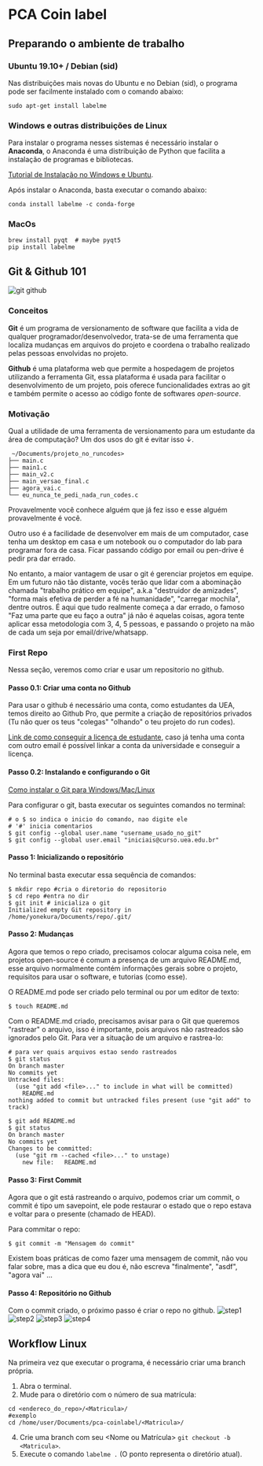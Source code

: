 
# PCA Coin label

## Preparando o ambiente de trabalho
### Ubuntu 19.10+ / Debian (sid)
Nas distribuições mais novas do Ubuntu e no Debian (sid),
o programa pode ser facilmente instalado com o comando abaixo:
```
sudo apt-get install labelme
```
### Windows e outras distribuições de Linux
Para instalar o programa nesses sistemas é necessário instalar o **Anaconda**, o Anaconda é uma distribuição de Python que facilita a instalação de programas e bibliotecas.

[Tutorial de Instalação no Windows e Ubuntu](https://minerandodados.com.br/instalar-python-anaconda/).

Após instalar o Anaconda, basta executar o comando abaixo:
```
conda install labelme -c conda-forge
```
### MacOs
```
brew install pyqt  # maybe pyqt5
pip install labelme
```

## Git & Github 101
![git github](https://miro.medium.com/max/2732/1*qwFrTMnFkcd3U9rFKwwacw.png)
### Conceitos
**Git** é um programa de versionamento de software que facilita a vida de qualquer programador/desenvolvedor,
trata-se de uma ferramenta que localiza mudanças em arquivos do projeto e coordena o trabalho 
realizado pelas pessoas envolvidas no projeto.

**Github** é uma plataforma web que permite a hospedagem de projetos utilizando a ferramenta Git,
essa plataforma é usada para facilitar o desenvolvimento de um projeto, pois oferece funcionalidades
extras ao git e também permite o acesso ao código fonte de softwares *open-source*.

### Motivação
Qual a utilidade de uma ferramenta de versionamento para um estudante da área de computação?
Um dos usos do git é evitar isso ↓.
```
 ~/Documents/projeto_no_runcodes>                                                                                                                                                              
├── main.c
├── main1.c
├── main_v2.c
├── main_versao_final.c
├── agora_vai.c
└── eu_nunca_te_pedi_nada_run_codes.c
```  
Provavelmente você conhece alguém que já fez isso e esse alguém provavelmente é você.

Outro uso é a facilidade de desenvolver em mais de um computador, 
case tenha um desktop em casa e um notebook 
ou o computador do lab para programar fora de casa.
Ficar passando código por email ou pen-drive é pedir pra dar errado.

No entanto, a maior vantagem de usar o git é gerenciar projetos em equipe.
Em um futuro não tão distante, vocês terão que lidar com a abominação chamada "trabalho prático em equipe", a.k.a "destruidor de amizades", "forma mais efetiva de perder a fé na humanidade", "carregar mochila", dentre outros.
É aqui que tudo realmente começa a dar errado, 
o famoso "Faz uma parte que eu faço a outra" já não é aquelas coisas,
agora tente aplicar essa metodologia com 3, 4, 5 pessoas, e passando o projeto na mão de cada um seja por email/drive/whatsapp.

### First Repo
Nessa seção, veremos como criar e usar um repositorio no github.
  
#### Passo 0.1: Criar uma conta no Github
Para usar o github é necessário uma conta, como estudantes da UEA, temos direito ao Github Pro,
que permite a criação de repositórios privados (Tu não quer os teus "colegas" "olhando" o teu projeto do run codes). 

[Link de como conseguir a licença de estudante](https://www.treinaweb.com.br/blog/como-obter-uma-licenca-para-estudante-no-github/), caso já tenha uma conta com outro email é possível linkar a conta da universidade e conseguir a licença.


#### Passo 0.2: Instalando e configurando o Git
[Como instalar o Git para Windows/Mac/Linux](https://git-scm.com/book/pt-br/v1/Primeiros-passos-Instalando-Git)

Para configurar o git, basta executar os seguintes comandos no terminal:
```
# o $ so indica o inicio do comando, nao digite ele
# '#' inicia comentarios
$ git config --global user.name "username_usado_no_git"
$ git config --global user.email "iniciais@curso.uea.edu.br"
```

#### Passo 1: Inicializando o repositório

No terminal basta executar essa sequência de comandos:
```
$ mkdir repo #cria o diretorio do repositorio
$ cd repo #entra no dir
$ git init # inicializa o git
Initialized empty Git repository in /home/yonekura/Documents/repo/.git/
```

#### Passo 2: Mudanças
Agora que temos o repo criado, precisamos colocar alguma coisa nele, em projetos open-source é comum a presença de um arquivo README.md, esse arquivo normalmente contém informações gerais sobre o projeto, requisitos para usar o software, e tutorias (como esse).

O README.md pode ser criado pelo terminal ou por um editor de texto:
``` 
$ touch README.md
 ```
 
Com o README.md criado, precisamos avisar para o Git que queremos "rastrear" o arquivo, isso é importante, pois arquivos não rastreados são ignorados pelo Git. Para ver a situação de um arquivo e rastrea-lo:
```
# para ver quais arquivos estao sendo rastreados
$ git status
On branch master
No commits yet
Untracked files:
  (use "git add <file>..." to include in what will be committed)
	README.md
nothing added to commit but untracked files present (use "git add" to track)

$ git add README.md
$ git status
On branch master
No commits yet
Changes to be committed:
  (use "git rm --cached <file>..." to unstage)
	new file:   README.md
```
#### Passo 3: First Commit
Agora que o git está rastreando o arquivo, podemos criar um commit, o commit é tipo um savepoint, ele pode restaurar o estado que o repo estava e voltar para o presente (chamado de HEAD).

Para commitar o repo:
```
$ git commit -m "Mensagem do commit"
```
Existem boas práticas de como fazer uma mensagem de commit, não vou falar sobre, mas a dica que eu dou é, não escreva "finalmente", "asdf", "agora vai" ...

#### Passo 4: Repositório no Github
Com o commit criado, o próximo passo é criar o repo no github.
 ![step1](tutorial_imgs/repo_step1.png)
 ![step2](tutorial_imgs/repo_step2.png)
 ![step3](tutorial_imgs/create_repo.png)
 ![step4](tutorial_imgs/setup_repo.png)

## Workflow Linux
Na primeira vez que executar o programa, é necessário criar uma branch própria.
   1. Abra o terminal.
   2. Mude para o diretório com o número de sua matrícula:
  ```
  cd <endereco_do_repo>/<Matricula>/ 
  #exemplo
  cd /home/user/Documents/pca-coinlabel/<Matricula>/
 ```
   4. Crie uma branch com seu <Nome ou Matrícula> `git checkout -b <Matricula>`.
   5. Execute o comando `labelme .` (O ponto representa o diretório atual).
